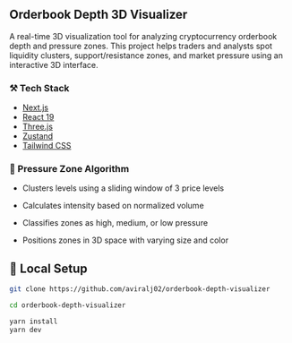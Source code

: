 ## Orderbook Depth 3D Visualizer

A real-time 3D visualization tool for analyzing cryptocurrency orderbook depth and pressure zones. This project helps traders and analysts spot liquidity clusters, support/resistance zones, and market pressure using an interactive 3D interface.

### ⚒️ Tech Stack

- [Next.js](https://nextjs.org/)
- [React 19](https://react.dev/)
- [Three.js](https://threejs.org/)
- [Zustand](https://zustand-demo.pmnd.rs/)
- [Tailwind CSS](https://tailwindcss.com/)

### 🧮 Pressure Zone Algorithm

- Clusters levels using a sliding window of 3 price levels

- Calculates intensity based on normalized volume

- Classifies zones as high, medium, or low pressure

- Positions zones in 3D space with varying size and color

## 🔩 Local Setup

```bash
git clone https://github.com/aviralj02/orderbook-depth-visualizer

cd orderbook-depth-visualizer

yarn install
yarn dev
```
